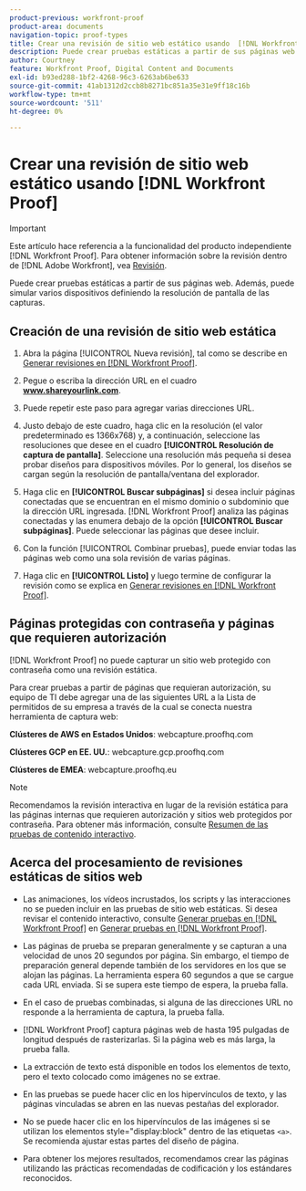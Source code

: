 ```yaml
---
product-previous: workfront-proof
product-area: documents
navigation-topic: proof-types
title: Crear una revisión de sitio web estático usando  [!DNL Workfront Proof]
description: Puede crear pruebas estáticas a partir de sus páginas web. Además, puede simular varios dispositivos definiendo la resolución de pantalla de las capturas.
author: Courtney
feature: Workfront Proof, Digital Content and Documents
exl-id: b93ed288-1bf2-4268-96c3-6263ab6be633
source-git-commit: 41ab1312d2ccb8b8271bc851a35e31e9ff18c16b
workflow-type: tm+mt
source-wordcount: '511'
ht-degree: 0%

---
```


# Crear una revisión de sitio web estático usando [!DNL Workfront Proof]

>[!IMPORTANT]
>
>Este artículo hace referencia a la funcionalidad del producto independiente [!DNL Workfront Proof]. Para obtener información sobre la revisión dentro de [!DNL Adobe Workfront], vea [Revisión](../../../review-and-approve-work/proofing/proofing.md).

Puede crear pruebas estáticas a partir de sus páginas web. Además, puede simular varios dispositivos definiendo la resolución de pantalla de las capturas.

## Creación de una revisión de sitio web estática

1. Abra la página [!UICONTROL Nueva revisión], tal como se describe en [Generar revisiones en [!DNL Workfront Proof]](../../../workfront-proof/wp-work-proofsfiles/create-proofs-and-files/generate-proofs.md).
1. Pegue o escriba la dirección URL en el cuadro **www.shareyourlink.com**.
1. Puede repetir este paso para agregar varias direcciones URL.
1. Justo debajo de este cuadro, haga clic en la resolución (el valor predeterminado es 1366x768) y, a continuación, seleccione las resoluciones que desee en el cuadro **[!UICONTROL Resolución de captura de pantalla]**.
Seleccione una resolución más pequeña si desea probar diseños para dispositivos móviles. Por lo general, los diseños se cargan según la resolución de pantalla/ventana del explorador.

1. Haga clic en **[!UICONTROL Buscar subpáginas]** si desea incluir páginas conectadas que se encuentran en el mismo dominio o subdominio que la dirección URL ingresada.
   [!DNL Workfront Proof] analiza las páginas conectadas y las enumera debajo de la opción **[!UICONTROL Buscar subpáginas]**. Puede seleccionar las páginas que desee incluir.

1. Con la función [!UICONTROL Combinar pruebas], puede enviar todas las páginas web como una sola revisión de varias páginas.
1. Haga clic en **[!UICONTROL Listo]** y luego termine de configurar la revisión como se explica en [Generar revisiones en [!DNL Workfront Proof]](../../../workfront-proof/wp-work-proofsfiles/create-proofs-and-files/generate-proofs.md).

## Páginas protegidas con contraseña y páginas que requieren autorización

[!DNL Workfront Proof] no puede capturar un sitio web protegido con contraseña como una revisión estática.

Para crear pruebas a partir de páginas que requieran autorización, su equipo de TI debe agregar una de las siguientes URL a la Lista de permitidos de su empresa a través de la cual se conecta nuestra herramienta de captura web:

**Clústeres de AWS en Estados Unidos**: webcapture.proofhq.com

**Clústeres GCP en EE. UU.**: webcapture.gcp.proofhq.com

**Clústeres de EMEA**: webcapture.proofhq.eu

>[!NOTE]
>
>Recomendamos la revisión interactiva en lugar de la revisión estática para las páginas internas que requieren autorización y sitios web protegidos por contraseña. Para obtener más información, consulte [Resumen de las pruebas de contenido interactivo](../../../review-and-approve-work/proofing/proofing-overview/interactive-content-proofs.md).

## Acerca del procesamiento de revisiones estáticas de sitios web

* Las animaciones, los vídeos incrustados, los scripts y las interacciones no se pueden incluir en las pruebas de sitio web estáticas. Si desea revisar el contenido interactivo, consulte [Generar pruebas en [!DNL Workfront Proof]](../../../workfront-proof/wp-work-proofsfiles/create-proofs-and-files/generate-proofs.md) en [Generar pruebas en [!DNL Workfront Proof]](../../../workfront-proof/wp-work-proofsfiles/create-proofs-and-files/generate-proofs.md).

* Las páginas de prueba se preparan generalmente y se capturan a una velocidad de unos 20 segundos por página. Sin embargo, el tiempo de preparación general depende también de los servidores en los que se alojan las páginas. La herramienta espera 60 segundos a que se cargue cada URL enviada. Si se supera este tiempo de espera, la prueba falla.
* En el caso de pruebas combinadas, si alguna de las direcciones URL no responde a la herramienta de captura, la prueba falla.
* [!DNL Workfront Proof] captura páginas web de hasta 195 pulgadas de longitud después de rasterizarlas. Si la página web es más larga, la prueba falla.
* La extracción de texto está disponible en todos los elementos de texto, pero el texto colocado como imágenes no se extrae.
* En las pruebas se puede hacer clic en los hipervínculos de texto, y las páginas vinculadas se abren en las nuevas pestañas del explorador.
* No se puede hacer clic en los hipervínculos de las imágenes si se utilizan los elementos style=&quot;display:block&quot; dentro de las etiquetas `<a>`. Se recomienda ajustar estas partes del diseño de página.
* Para obtener los mejores resultados, recomendamos crear las páginas utilizando las prácticas recomendadas de codificación y los estándares reconocidos.
